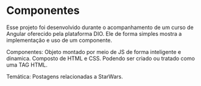 
# Componentes

Esse projeto foi desenvolvido durante o acompanhamento de um curso de Angular oferecido pela plataforma DIO. Ele de forma simples mostra a implementação e uso de um componente.

Componentes: Objeto montado por meio de JS de forma inteligente e dinamica. Composto de HTML e CSS. Podendo ser criado ou tratado como uma TAG HTML.

Temática: Postagens relacionadas a StarWars.

